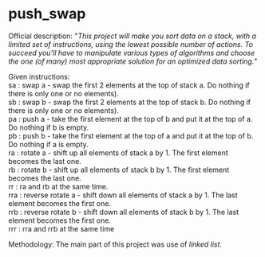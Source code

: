 # push_swap

Official description:
"_This project will make you sort data on a stack, with a limited set of instructions, using
the lowest possible number of actions. To succeed you’ll have to manipulate various
types of algorithms and choose the one (of many) most appropriate solution for an
optimized data sorting._"

Given instructions:
<br>sa : swap a - swap the first 2 elements at the top of stack a. Do nothing if there is only one or no elements).
<br>sb : swap b - swap the first 2 elements at the top of stack b. Do nothing if there is only one or no elements).
<br>pa : push a - take the first element at the top of b and put it at the top of a. Do nothing if b is empty.
<br>pb : push b - take the first element at the top of a and put it at the top of b. Do nothing if a is empty.
<br>ra : rotate a - shift up all elements of stack a by 1. The first element becomes the last one.
<br>rb : rotate b - shift up all elements of stack b by 1. The first element becomes the last one.
<br>rr : ra and rb at the same time.
<br>rra : reverse rotate a - shift down all elements of stack a by 1. The last element becomes the first one.
<br>rrb : reverse rotate b - shift down all elements of stack b by 1. The last element becomes the first one.
<br>rrr : rra and rrb at the same time

Methodology:
The main part of this project was use of _linked list_.
